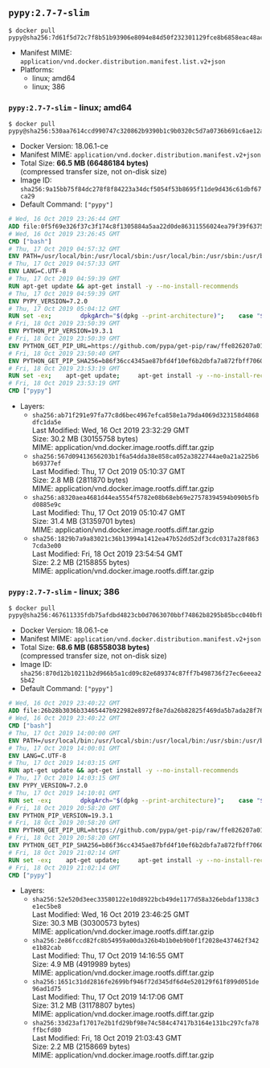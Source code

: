 ## `pypy:2.7-7-slim`

```console
$ docker pull pypy@sha256:7d61f5d72c7f8b51b93906e8094e84d50f232301129fce8b6858eac48ac74b5d
```

-	Manifest MIME: `application/vnd.docker.distribution.manifest.list.v2+json`
-	Platforms:
	-	linux; amd64
	-	linux; 386

### `pypy:2.7-7-slim` - linux; amd64

```console
$ docker pull pypy@sha256:530aa7614ccd990747c320862b9390b1c9b0320c5d7a0736b691c6ae12a0aa08
```

-	Docker Version: 18.06.1-ce
-	Manifest MIME: `application/vnd.docker.distribution.manifest.v2+json`
-	Total Size: **66.5 MB (66486184 bytes)**  
	(compressed transfer size, not on-disk size)
-	Image ID: `sha256:9a15bb75f84dc278f8f84223a34dcf5054f53b8695f11de9d436c61dbf67ca29`
-	Default Command: `["pypy"]`

```dockerfile
# Wed, 16 Oct 2019 23:26:44 GMT
ADD file:0f5f69e326f37c3f174c8f1305884a5aa22d0de86311556024ea79f39f637540 in / 
# Wed, 16 Oct 2019 23:26:45 GMT
CMD ["bash"]
# Thu, 17 Oct 2019 04:57:32 GMT
ENV PATH=/usr/local/bin:/usr/local/sbin:/usr/local/bin:/usr/sbin:/usr/bin:/sbin:/bin
# Thu, 17 Oct 2019 04:57:33 GMT
ENV LANG=C.UTF-8
# Thu, 17 Oct 2019 04:59:39 GMT
RUN apt-get update && apt-get install -y --no-install-recommends 		ca-certificates 		libexpat1 		libffi6 		libgdbm3 		libsqlite3-0 	&& rm -rf /var/lib/apt/lists/*
# Thu, 17 Oct 2019 04:59:39 GMT
ENV PYPY_VERSION=7.2.0
# Thu, 17 Oct 2019 05:04:12 GMT
RUN set -ex; 		dpkgArch="$(dpkg --print-architecture)"; 	case "${dpkgArch##*-}" in 		amd64) pypyArch='linux64'; sha256='05acf28e6a243026ecad933b9361d8f74b41f00818071b76b38c4694cc4c9599' ;; 		arm64) pypyArch='aarch64'; sha256='57b0be053c6a5f069e23b843f38863cf7920f5eef7bc89f2e086e5c3a28a2ba9' ;; 		i386) pypyArch='linux32'; sha256='76d666e5aee54b519d6ec1af4ef0cbdc85f7f9276dd554e97deb026adfd0c936' ;; 		*) echo >&2 "error: current architecture ($dpkgArch) does not have a corresponding PyPy $PYPY_VERSION binary release"; exit 1 ;; 	esac; 		savedAptMark="$(apt-mark showmanual)"; 	apt-get update; 	apt-get install -y --no-install-recommends 		bzip2 		wget 		libncurses5 	; 		wget -O pypy.tar.bz2 "https://bitbucket.org/pypy/pypy/downloads/pypy2.7-v${PYPY_VERSION}-${pypyArch}.tar.bz2" --progress=dot:giga; 	echo "$sha256 *pypy.tar.bz2" | sha256sum -c; 	tar -xjC /usr/local --strip-components=1 -f pypy.tar.bz2; 	find /usr/local/lib-python -depth -type d -a \( -name test -o -name tests \) -exec rm -rf '{}' +; 	rm pypy.tar.bz2; 		pypy --version; 		if [ -f /usr/local/lib_pypy/_ssl_build.py ]; then 		apt-get install -y --no-install-recommends gcc libc6-dev libssl-dev; 		cd /usr/local/lib_pypy; 		pypy _ssl_build.py; 	fi; 		apt-mark auto '.*' > /dev/null; 	[ -z "$savedAptMark" ] || apt-mark manual $savedAptMark > /dev/null; 	find /usr/local -type f -executable -exec ldd '{}' ';' 		| awk '/=>/ { print $(NF-1) }' 		| sort -u 		| xargs -r dpkg-query --search 		| cut -d: -f1 		| sort -u 		| xargs -r apt-mark manual 	; 	apt-get purge -y --auto-remove -o APT::AutoRemove::RecommendsImportant=false; 	rm -rf /var/lib/apt/lists/*; 	pypy --version; 	find /usr/local -depth 		\( 			\( -type d -a \( -name test -o -name tests \) \) 			-o 			\( -type f -a \( -name '*.pyc' -o -name '*.pyo' \) \) 		\) -exec rm -rf '{}' +
# Fri, 18 Oct 2019 23:50:39 GMT
ENV PYTHON_PIP_VERSION=19.3.1
# Fri, 18 Oct 2019 23:50:39 GMT
ENV PYTHON_GET_PIP_URL=https://github.com/pypa/get-pip/raw/ffe826207a010164265d9cc807978e3604d18ca0/get-pip.py
# Fri, 18 Oct 2019 23:50:40 GMT
ENV PYTHON_GET_PIP_SHA256=b86f36cc4345ae87bfd4f10ef6b2dbfa7a872fbff70608a1e43944d283fd0eee
# Fri, 18 Oct 2019 23:53:19 GMT
RUN set -ex; 	apt-get update; 	apt-get install -y --no-install-recommends 		wget 	; 	rm -rf /var/lib/apt/lists/*; 		wget -O get-pip.py "$PYTHON_GET_PIP_URL"; 	echo "$PYTHON_GET_PIP_SHA256 *get-pip.py" | sha256sum --check --strict -; 		pypy get-pip.py 		--disable-pip-version-check 		--no-cache-dir 		"pip==$PYTHON_PIP_VERSION" 	; 	apt-get purge -y --auto-remove wget; 	pip --version; 		find /usr/local -depth 		\( 			\( -type d -a \( -name test -o -name tests \) \) 			-o 			\( -type f -a \( -name '*.pyc' -o -name '*.pyo' \) \) 		\) -exec rm -rf '{}' +; 	rm -f get-pip.py
# Fri, 18 Oct 2019 23:53:19 GMT
CMD ["pypy"]
```

-	Layers:
	-	`sha256:ab71f291e97fa77c8d6bec4967efca858e1a79da4069d323158d4868dfc1da5e`  
		Last Modified: Wed, 16 Oct 2019 23:32:29 GMT  
		Size: 30.2 MB (30155758 bytes)  
		MIME: application/vnd.docker.image.rootfs.diff.tar.gzip
	-	`sha256:567d09413656203b1f6a54dda38e858ca052a3822744ae0a21a225b6b69377ef`  
		Last Modified: Thu, 17 Oct 2019 05:10:37 GMT  
		Size: 2.8 MB (2811870 bytes)  
		MIME: application/vnd.docker.image.rootfs.diff.tar.gzip
	-	`sha256:a8320aea4681d44ea5554f5782e08b68eb69e27578394594b090b5fbd0885e9c`  
		Last Modified: Thu, 17 Oct 2019 05:10:47 GMT  
		Size: 31.4 MB (31359701 bytes)  
		MIME: application/vnd.docker.image.rootfs.diff.tar.gzip
	-	`sha256:1829b7a9a83021c36b13994a1412ea47b52dd52df3cdc0317a28f8637cda3e00`  
		Last Modified: Fri, 18 Oct 2019 23:54:54 GMT  
		Size: 2.2 MB (2158855 bytes)  
		MIME: application/vnd.docker.image.rootfs.diff.tar.gzip

### `pypy:2.7-7-slim` - linux; 386

```console
$ docker pull pypy@sha256:467611335fdb75afdbd4823cb0d7063070bbf74862b8295b85bcc040bfb5a27f
```

-	Docker Version: 18.06.1-ce
-	Manifest MIME: `application/vnd.docker.distribution.manifest.v2+json`
-	Total Size: **68.6 MB (68558038 bytes)**  
	(compressed transfer size, not on-disk size)
-	Image ID: `sha256:870d12b10211b2d966b5a1cd09c82e689374c87ff7b498736f27ec6eeea25b42`
-	Default Command: `["pypy"]`

```dockerfile
# Wed, 16 Oct 2019 23:40:22 GMT
ADD file:26b28b3036b33465447b922982e8972f8e7da26b82825f469da5b7ada28f7611 in / 
# Wed, 16 Oct 2019 23:40:22 GMT
CMD ["bash"]
# Thu, 17 Oct 2019 14:00:00 GMT
ENV PATH=/usr/local/bin:/usr/local/sbin:/usr/local/bin:/usr/sbin:/usr/bin:/sbin:/bin
# Thu, 17 Oct 2019 14:00:01 GMT
ENV LANG=C.UTF-8
# Thu, 17 Oct 2019 14:03:15 GMT
RUN apt-get update && apt-get install -y --no-install-recommends 		ca-certificates 		libexpat1 		libffi6 		libgdbm3 		libsqlite3-0 	&& rm -rf /var/lib/apt/lists/*
# Thu, 17 Oct 2019 14:03:15 GMT
ENV PYPY_VERSION=7.2.0
# Thu, 17 Oct 2019 14:10:01 GMT
RUN set -ex; 		dpkgArch="$(dpkg --print-architecture)"; 	case "${dpkgArch##*-}" in 		amd64) pypyArch='linux64'; sha256='05acf28e6a243026ecad933b9361d8f74b41f00818071b76b38c4694cc4c9599' ;; 		arm64) pypyArch='aarch64'; sha256='57b0be053c6a5f069e23b843f38863cf7920f5eef7bc89f2e086e5c3a28a2ba9' ;; 		i386) pypyArch='linux32'; sha256='76d666e5aee54b519d6ec1af4ef0cbdc85f7f9276dd554e97deb026adfd0c936' ;; 		*) echo >&2 "error: current architecture ($dpkgArch) does not have a corresponding PyPy $PYPY_VERSION binary release"; exit 1 ;; 	esac; 		savedAptMark="$(apt-mark showmanual)"; 	apt-get update; 	apt-get install -y --no-install-recommends 		bzip2 		wget 		libncurses5 	; 		wget -O pypy.tar.bz2 "https://bitbucket.org/pypy/pypy/downloads/pypy2.7-v${PYPY_VERSION}-${pypyArch}.tar.bz2" --progress=dot:giga; 	echo "$sha256 *pypy.tar.bz2" | sha256sum -c; 	tar -xjC /usr/local --strip-components=1 -f pypy.tar.bz2; 	find /usr/local/lib-python -depth -type d -a \( -name test -o -name tests \) -exec rm -rf '{}' +; 	rm pypy.tar.bz2; 		pypy --version; 		if [ -f /usr/local/lib_pypy/_ssl_build.py ]; then 		apt-get install -y --no-install-recommends gcc libc6-dev libssl-dev; 		cd /usr/local/lib_pypy; 		pypy _ssl_build.py; 	fi; 		apt-mark auto '.*' > /dev/null; 	[ -z "$savedAptMark" ] || apt-mark manual $savedAptMark > /dev/null; 	find /usr/local -type f -executable -exec ldd '{}' ';' 		| awk '/=>/ { print $(NF-1) }' 		| sort -u 		| xargs -r dpkg-query --search 		| cut -d: -f1 		| sort -u 		| xargs -r apt-mark manual 	; 	apt-get purge -y --auto-remove -o APT::AutoRemove::RecommendsImportant=false; 	rm -rf /var/lib/apt/lists/*; 	pypy --version; 	find /usr/local -depth 		\( 			\( -type d -a \( -name test -o -name tests \) \) 			-o 			\( -type f -a \( -name '*.pyc' -o -name '*.pyo' \) \) 		\) -exec rm -rf '{}' +
# Fri, 18 Oct 2019 20:58:20 GMT
ENV PYTHON_PIP_VERSION=19.3.1
# Fri, 18 Oct 2019 20:58:20 GMT
ENV PYTHON_GET_PIP_URL=https://github.com/pypa/get-pip/raw/ffe826207a010164265d9cc807978e3604d18ca0/get-pip.py
# Fri, 18 Oct 2019 20:58:20 GMT
ENV PYTHON_GET_PIP_SHA256=b86f36cc4345ae87bfd4f10ef6b2dbfa7a872fbff70608a1e43944d283fd0eee
# Fri, 18 Oct 2019 21:02:14 GMT
RUN set -ex; 	apt-get update; 	apt-get install -y --no-install-recommends 		wget 	; 	rm -rf /var/lib/apt/lists/*; 		wget -O get-pip.py "$PYTHON_GET_PIP_URL"; 	echo "$PYTHON_GET_PIP_SHA256 *get-pip.py" | sha256sum --check --strict -; 		pypy get-pip.py 		--disable-pip-version-check 		--no-cache-dir 		"pip==$PYTHON_PIP_VERSION" 	; 	apt-get purge -y --auto-remove wget; 	pip --version; 		find /usr/local -depth 		\( 			\( -type d -a \( -name test -o -name tests \) \) 			-o 			\( -type f -a \( -name '*.pyc' -o -name '*.pyo' \) \) 		\) -exec rm -rf '{}' +; 	rm -f get-pip.py
# Fri, 18 Oct 2019 21:02:14 GMT
CMD ["pypy"]
```

-	Layers:
	-	`sha256:52e520d3eec33580122e10d8922bcb49de1177d58a326ebdaf1338c3e1ec5be8`  
		Last Modified: Wed, 16 Oct 2019 23:46:25 GMT  
		Size: 30.3 MB (30300573 bytes)  
		MIME: application/vnd.docker.image.rootfs.diff.tar.gzip
	-	`sha256:2e86fccd82fc8b54959a00da326b4b1b0eb9b0f1f2028e437462f342e1b82cab`  
		Last Modified: Thu, 17 Oct 2019 14:16:55 GMT  
		Size: 4.9 MB (4919989 bytes)  
		MIME: application/vnd.docker.image.rootfs.diff.tar.gzip
	-	`sha256:1651c31dd2816fe2699bf946f72d345df6d4e520129f61f899d051de96ad1d75`  
		Last Modified: Thu, 17 Oct 2019 14:17:06 GMT  
		Size: 31.2 MB (31178807 bytes)  
		MIME: application/vnd.docker.image.rootfs.diff.tar.gzip
	-	`sha256:33d23af17017e2b1fd29bf98e74c584c47417b3164e131bc297cfa78ffbcfd80`  
		Last Modified: Fri, 18 Oct 2019 21:03:43 GMT  
		Size: 2.2 MB (2158669 bytes)  
		MIME: application/vnd.docker.image.rootfs.diff.tar.gzip
